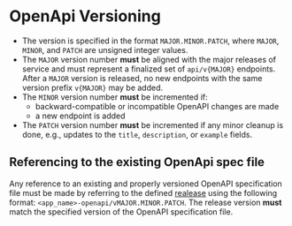 # OpenApi Versioning

* The version is specified in the format `MAJOR.MINOR.PATCH`, where `MAJOR`, `MINOR`, and `PATCH` are unsigned integer values.
* The `MAJOR` version number **must** be aligned with the major releases of service and must represent a finalized set of `api/v{MAJOR}` endpoints. After a `MAJOR` version is released, no new endpoints with the same version prefix `v{MAJOR}` may be added.
* The `MINOR` version number **must** be incremented if:
  * backward-compatible or incompatible OpenAPI changes are made
  * a new endpoint is added
* The `PATCH` version number **must** be incremented if any minor cleanup is done, e.g., updates to the `title`, `description`, or `example` fields.


## Referencing to the existing OpenApi spec file

Any reference to an existing and properly versioned OpenAPI specification file must be made by referring to the defined [realease](./release_policy.md) using the following format:
`<app_name>-openapi/vMAJOR.MINOR.PATCH`.
The release version **must** match the specified version of the OpenAPI specification file.